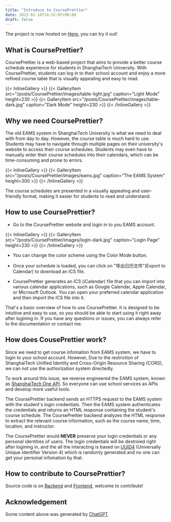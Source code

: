 ```yaml
---
title: "Introduce to CoursePrettier"
date: 2023-02-16T14:52:07+08:00
draft: false
---
```


The project is now hosted on [Here](https://prettier.geekpie.club/), you can try it out!

## What is CoursePrettier?

CoursePrettier is a web-based project that aims to provide a better course schedule experience for students in ShanghaiTech University. With CoursePrettier, students can log in to their school account and enjoy a more refined course table that is visually appealing and easy to read.

{{< InlineGallery >}}
{{< GalleryItem src="/posts/CoursePrettier/images/table-light.jpg" caption="Light Mode" height=230 >}}
{{< GalleryItem src="/posts/CoursePrettier/images/table-dark.jpg" caption="Dark Mode" height=230 >}}
{{< /InlineGallery >}}

## Why we need CoursePrettier?

The old EAMS system in ShanghaiTech University is what we need to deal with from day to day. However, the course table is much hard to use. Students may have to navigate through multiple pages on their university's website to access their course schedules. Students may even have to manually enter their course schedules into their calendars, which can be time-consuming and prone to errors.

{{< InlineGallery >}}
{{< GalleryItem src="/posts/CoursePrettier/images/eams.jpg" caption="The EAMS System" height=300 >}}
{{< /InlineGallery >}}

The course schedules are presented in a visually appealing and user-friendly format, making it easier for students to read and understand.

## How to use CoursePrettier?

* Go to the CoursePrettier website and login in to you EAMS account.

{{< InlineGallery >}}
{{< GalleryItem src="/posts/CoursePrettier/images/login-dark.jpg" caption="Login Page" height=230 >}}
{{< /InlineGallery >}}

* You can change the color scheme using the Color Mode button.

* Once your schedule is loaded, you can click on "导出日历文件"(Export to Calendar) to download an ICS file.

* CoursePrettier generates an ICS (iCalendar) file that you can import into various calendar applications, such as Google Calendar, Apple Calendar, or Microsoft Outlook. You can open your preferred calendar application and then import the ICS file into it.

That's a basic overview of how to use CoursePrettier. It is designed to be intuitive and easy to use, so you should be able to start using it right away after logining in. If you have any questions or issues, you can always refer to the documentation or contact me.

## How does CousePrettier work?

Since we need to get course infomation from EAMS system, we have to login to your school account.
However, Due to the restriction of ShanghaiTech Unified Identity and Cross-Origin Resource Sharing (CORS), we can not use the authorization system directedly. 

To work around this issue, we reverse engineered the EAMS system, known as [ShanghaiTech One API](https://github.com/yanglinshu/openapi-ce). So everyone can use school services as APIs and develop more useful tools.

The CoursePrettier backend sends an HTTPS request to the EAMS system with the student's login credentials. Then the EAMS system authenticates the credentials and returns an HTML response containing the student's course schedule. The CoursePrettier backend analyzes the HTML response to extract the relevant course information, such as the course name, time, location, and instructor.

The CoursePrettier would  **NEVER** preserve your login credentials or any personal identities of users. The login credentials will be destroied right after logining in, and the all the interacting is based on [UUID4](https://docs.python.org/3/library/uuid.html) (Universally Unique Identifier Version 4) which is randomly generated and no one can get your personal infomation by that.

## How to contribute to CoursePrettier?

Source code is on [Backend](https://github.com/Clarivy/CoursePrettier-backend) and [Frontend](https://github.com/Clarivy/CoursePrettier-frontend), welcome to contribute!

## Acknowledgement

Some content above was generated by [ChatGPT](https://chat.openai.com/)


